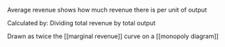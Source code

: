 Average revenue shows how much revenue there is per unit of output

Calculated by:
	Dividing total revenue by total output

Drawn as twice the [[marginal revenue]] curve on a [[monopoly diagram]]